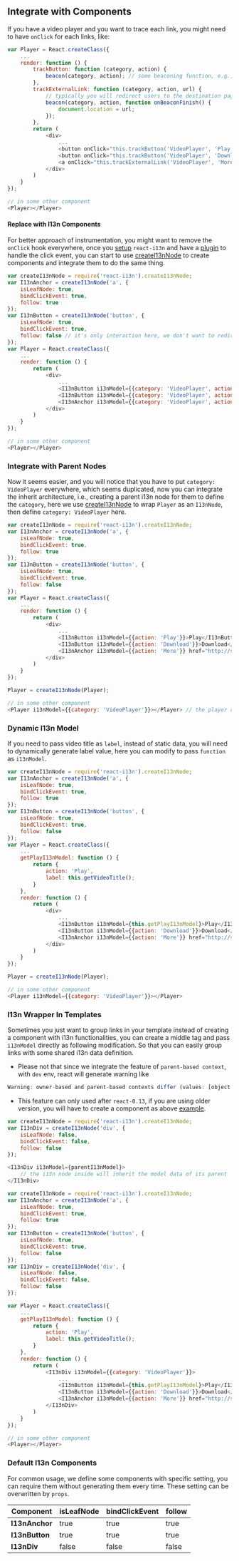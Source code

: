 ## Integrate with Components

If you have a video player and you want to trace each link, you might need to have `onClick` for each links, like:

```js
var Player = React.createClass({
    ...
    render: function () {
        trackButton: function (category, action) {
            beacon(category, action); // some beaconing function, e.g., ga provide by analytics.js
        },
        trackExternalLink: function (category, action, url) {
            // typically you will redirect users to the destination page after beaconing
            beacon(category, action, function onBeaconFinish() {
                document.location = url;
            }); 
        },
        return (
            <div>
                ...
                <button onClick="this.trackButton('VideoPlayer', 'Play')">Play</button>
                <button onClick="this.trackButton('VideoPlayer', 'Download')">Download</button>
                <a onClick="this.trackExternalLink('VideoPlayer', 'More', 'http://some.more.link')" href="http://some.more.link">More</a>
            </div>
        )
    }
});

// in some other component
<Player></Player>
```

#### Replace with I13n Components

For better approach of instrumentation, you might want to remove the `onClick` hook everywhere, once you [setup](../api/setupI13n.md) `react-i13n` and have a [plugin](./guides/createPlugins.md) to handle the click event, you can start to use [createI13nNode](../api/createI13nNode.md#createi13nnodecomponent-options) to create components and integrate them to do the same thing.

```js
var createI13nNode = require('react-i13n').createI13nNode;
var I13nAnchor = createI13nNode('a', {
    isLeafNode: true,
    bindClickEvent: true,
    follow: true
});
var I13nButton = createI13nNode('button', {
    isLeafNode: true,
    bindClickEvent: true,
    follow: false // it's only interaction here, we don't want to redirect users to the destination page, set it as false
});
var Player = React.createClass({
    ...
    render: function () {
        return (
            <div>
                ...
                <I13nButton i13nModel={{category: 'VideoPlayer', action: 'Play'}}>Play</I13nButton>
                <I13nButton i13nModel={{category: 'VideoPlayer', action: 'Download'}}>Download</I13nButton>
                <I13nAnchor i13nModel={{category: 'VideoPlayer', action: 'More'}} href="http://some.more.link">More</I13nAnchor>
            </div>
        )
    }
});

// in some other component
<Player></Player>
```

### Integrate with Parent Nodes

Now it seems easier, and you will notice that you have to put `category: VideoPlayer` everywhere, which seems duplicated, now you can integrate the inherit architecture, i.e., creating a parent i13n node for them to define the `category`, here we use [createI13nNode](../api/createI13nNode.md#createi13nnodecomponent-options) to wrap `Player` as an `I13nNode`, then define `category: VideoPlayer` here.

```js
var createI13nNode = require('react-i13n').createI13nNode;
var I13nAnchor = createI13nNode('a', {
    isLeafNode: true,
    bindClickEvent: true,
    follow: true
});
var I13nButton = createI13nNode('button', {
    isLeafNode: true,
    bindClickEvent: true,
    follow: false
});
var Player = React.createClass({
    ...
    render: function () {
        return (
            <div>
                ...
                <I13nButton i13nModel={{action: 'Play'}}>Play</I13nButton>
                <I13nButton i13nModel={{action: 'Download'}}>Download</I13nButton>
                <I13nAnchor i13nModel={{action: 'More'}} href="http://some.more.link">More</I13nAnchor>
            </div>
        )
    }
});

Player = createI13nNode(Player);

// in some other component
<Player i13nModel={{category: 'VideoPlayer'}}></Player> // the player component is not a i13nNode and you can pass i13nModel here, all the links inside will apply these model data
```

### Dynamic I13n Model 

If you need to pass video title as `label`, instead of static data, you will need to dynamically generate label value, here you can modify to pass `function` as `i13nModel`.

```js
var createI13nNode = require('react-i13n').createI13nNode;
var I13nAnchor = createI13nNode('a', {
    isLeafNode: true,
    bindClickEvent: true,
    follow: true
});
var I13nButton = createI13nNode('button', {
    isLeafNode: true,
    bindClickEvent: true,
    follow: false
});
var Player = React.createClass({
    ...
    getPlayI13nModel: function () {
        return {
            action: 'Play',
            label: this.getVideoTitle();
        }
    },
    render: function () {
        return (
            <div>
                ...
                <I13nButton i13nModel={this.getPlayI13nModel}>Play</I13nButton>
                <I13nButton i13nModel={{action: 'Download'}}>Download</I13nButton>
                <I13nAnchor i13nModel={{action: 'More'}} href="http://some.more.link">More</I13nAnchor>
            </div>
        )
    }
});

Player = createI13nNode(Player);

// in some other component
<Player i13nModel={{category: 'VideoPlayer'}}></Player>
```

### I13n Wrapper In Templates

Sometimes you just want to group links in your template instead of creating a component with i13n functionalities, you can create a middle tag and pass `i13nModel` directly as following modification. So that you can easily group links with some shared i13n data definition.
* Please not that since we integrate the feature of `parent-based context`, with `dev` env, react will generate warning like

```js
Warning: owner-based and parent-based contexts differ (values: [object Object] vs [object Object]) for key (parentI13nNode) while mounting I13nAnchor (see: http://fb.me/react-context-by-parent)
```

* This feature can only used after `react-0.13`, if you are using older version, you will have to create a component as above [example](#integrate-with-parent-nodes).

```js
var createI13nNode = require('react-i13n').createI13nNode;
var I13nDiv = createI13nNode('div', {
    isLeafNode: false,
    bindClickEvent: false,
    follow: false
});

<I13nDiv i13nModel={parentI13nModel}>
    // the i13n node inside will inherit the model data of its parent
</I13nDiv>
```

```js
var createI13nNode = require('react-i13n').createI13nNode;
var I13nAnchor = createI13nNode('a', {
    isLeafNode: true,
    bindClickEvent: true,
    follow: true
});
var I13nButton = createI13nNode('button', {
    isLeafNode: true,
    bindClickEvent: true,
    follow: false
});
var I13nDiv = createI13nNode('div', {
    isLeafNode: false,
    bindClickEvent: false,
    follow: false
});

var Player = React.createClass({
    ...
    getPlayI13nModel: function () {
        return {
            action: 'Play',
            label: this.getVideoTitle();
        }
    },
    render: function () {
        return (
            <I13nDiv i13nModel={{category: 'VideoPlayer'}}>
                ...
                <I13nButton i13nModel={this.getPlayI13nModel}>Play</I13nButton>
                <I13nButton i13nModel={{action: 'Download'}}>Download</I13nButton>
                <I13nAnchor i13nModel={{action: 'More'}} href="http://some.more.link">More</I13nAnchor>
            </I13nDiv>
        )
    }
});

// in some other component
<Player></Player>
```

### Default I13n Components

For common usage, we define some components with specific setting, you can require them without generating them every time. These setting can be overwritten by `props`.

| Component | isLeafNode | bindClickEvent | follow |
| --------- | ---------- | -------------- | -------- |
| **I13nAnchor** | true | true | true |
| **I13nButton** | true | true | true |
| **I13nDiv** | false | false | false |
